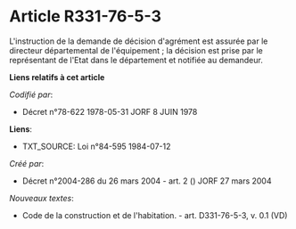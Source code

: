 # Article R331-76-5-3

L'instruction de la demande de décision d'agrément est assurée par le directeur départemental de l'équipement ; la décision
est prise par le représentant de l'Etat dans le département et notifiée au demandeur.

**Liens relatifs à cet article**

_Codifié par_:

  - Décret n°78-622 1978-05-31 JORF 8 JUIN 1978

**Liens**:

  - TXT_SOURCE: Loi n°84-595 1984-07-12

_Créé par_:

  - Décret n°2004-286 du 26 mars 2004 - art. 2 () JORF 27 mars 2004

_Nouveaux textes_:

  - Code de la construction et de l'habitation. - art. D331-76-5-3, v. 0.1 (VD)
